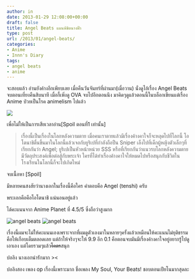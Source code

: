 ```yaml
---
author: in
date: 2013-01-29 12:08:00+00:00
draft: false
title: Angel Beats แผนพิชิตนางฟ้า
type: post
url: /2013/01/angel-beats/
categories:
- Anime
- Innn's Diary
tags:
- angel beats
- anime
---
```


จะสอบแล้ว อ่านยังค้างอีกเพียบเลย เมื่อคืนวันจันทร์ที่ผ่านมา(เมื่อวาน) นั่งดูไอ้เรื่อง Angel Beats จบตอนเที่ยงคืนสิบนาที เมื่อกี้เพิ่งดู OVA จบไปอีกตอนนึง มาคิดๆดูแล้วตอนนี้ในบล็อกเขียนแต่เรื่อง Anime ป่วยเป็นโรค animelism ไปแล้ว

![](http://coverjunction.s3.amazonaws.com/2012/242/2ad774c5-aeba-4844-8251-0f38b0acf412.jpg)


เพื่อไม่ให้เป็นการเสียเวลาอ่าน[Spoil ตอนที่1 เท่านั้น]


<blockquote>เรื่องนี้เป็นเรื่องในโลกหลังความตาย เมื่อคนเราตายแล้วมีเรื่องค้างคาใจก็จะหลุดไปที่โลกนี้ โอโตนาชิตื่นขึ้นมาในโลกนี้แล้วเจอกับยูริเปที่กำลังถือปืน Sniper เล็งไปที่เด็กผู้หญิงตัวเล็กๆที่เรียกกันว่า Angel; ยูริเปเป็นหัวหน้าหน่วย SSS หรือที่เรียกกันว่าแนวรบโลกหลังความตาย มีวัตถุประสงค์เพื่อต่อสู้กับพระเจ้า ใครที่ได้ทำเรื่องค้างคาใจให้หมดไปหรือสนุกกับชีวิตในโรงเรียนในโลกนี้ก็จะไปเกิดใหม่</blockquote>


จบเนื้อหา [Spoil]

มีหลายคนสงสัยว่านางเอกในเรื่องนี้คือใคร คำตอบคือ Angel (tenshi) ครับ

พระเอกคือคือโอโตนาชิ แน่นอนอยู่แล้ว

ได้คะแนนจาก Anime Planet ที่ 4.5/5 ซึ่งถือว่าสูงมาก

![angel beats](https://www.cyruszh.com/wp-content/uploads/2013/01/angel-beats-300x168.png)
![angel beats](https://www.cyruszh.com/wp-content/uploads/2013/01/angle-beats-225x300.png)


เรื่องนี้ผมจะไม่ให้คะแนนเองเพราะจากที่ผมดูตัวเองมาในหลายๆครั้งแล้วเหมือนให้คะแนนไม่ยุติธรรมคือให้เกือบเต็มตลอดเลย แต่ถ้าให้จริงๆจะให้ 9.9 อีก 0.1 คือตอนจบมันมีเรื่องค้างคาใจอยู่อยากรู้ไปดูเอาเอง แต่โดยรวมๆแล้ว<del>โคตร</del>สนุก

ปอลิง นางเอกน่ารักมาก ><

ปอลิงสอง เพลง op เรื่องนี้เพราะมาก ชื่อเพลง My Soul, Your Beats! ชอบตอนเปียโนมากสุดละ
